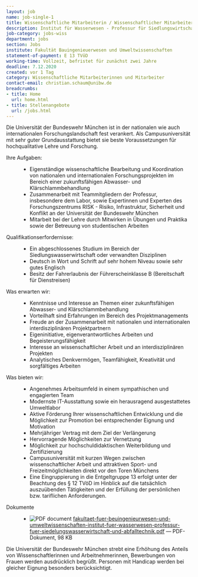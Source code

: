 ```yaml
---
layout: job
name: job-single-1
title: Wissenschaftliche Mitarbeiterin / Wissenschaftlicher Mitarbeiter (m/w/d)
description: Institut für Wasserwesen - Professur für Siedlungswirtschaft und Abfalltechnik
job-category: jobs-wiss
department: jobs
section: Jobs
institute: Fakultät Bauingenieuerwesen und Umweltwissenschaften
statement-of-payment: E 13 TVöD
working-time: Vollzeit, befristet für zunächst zwei Jahre
deadline: 7.12.2020
created: vor 1 Tag
category: Wissenschaftliche Mitarbeiterinnen und Mitarbeiter
contact-email: christian.schaum@unibw.de
breadcrumbs: 
- title: Home
  url: home.html
- title: Stellenangebote
  url: /jobs.html
---
```


<p>
Die Universität der Bundeswehr München ist in der nationalen wie auch internationalen Forschungslandschaft fest
verankert. Als Campusuniversität mit sehr guter Grundausstattung bietet sie beste Voraussetzungen für hochqualitative
Lehre und Forschung.</p>

<dl>
	<dt>Ihre Aufgaben:</dt>
	<dd>
		<ul>
			<li>Eigenständige wissenschaftliche Bearbeitung und Koordination von nationalen und internationalen Forschungsprojekten im Bereich einer zukunftsfähigen Abwasser- und Klärschlammbehandlung</li>
			<li>Zusammenarbeit mit Teammitgliedern der Professur, insbesondere dem Labor, sowie Expertinnen und Experten des Forschungszentrums RISK - Risiko, Infrastruktur, Sicherheit und Konflikt an der Universität der Bundeswehr München</li>
			<li>Mitarbeit bei der Lehre durch Mitwirken in Übungen und Praktika sowie der Betreuung von studentischen Arbeiten</li>
		</ul>
	</dd>
	<dt>Qualifikationserfordernisse:</dt>
	<dd>
		<ul>
			<li>Ein abgeschlossenes Studium im Bereich der Siedlungswasserwirtschaft oder verwandten Disziplinen</li>
			<li>Deutsch in Wort und Schrift auf sehr hohem Niveau sowie sehr gutes Englisch</li>
			<li>Besitz der Fahrerlaubnis der Führerscheinklasse B (Bereitschaft für Dienstreisen)</li>
		</ul>
	</dd>
	<dt>Was erwarten wir:</dt>
	<dd>
		<ul>
			<li>Kenntnisse und Interesse an Themen einer zukunftsfähigen Abwasser- und Klärschlammbehandlung</li>
			<li>Vorteilhaft sind Erfahrungen im Bereich des Projektmanagements</li>
			<li>Freude an der Zusammenarbeit mit nationalen und internationalen interdisziplinären Projektpartnern</li>
			<li>Eigeninitiative, eigenverantwortliches Arbeiten und Begeisterungsfähigkeit</li>
			<li>Interesse an wissenschaftlicher Arbeit und an interdisziplinären Projekten</li>
			<li>Analytisches Denkvermögen, Teamfähigkeit, Kreativität und sorgfältiges Arbeiten</li>
		</ul>
	</dd>
	<dt>Was bieten wir:</dt>
	<dd>
		<ul>
			<li>Angenehmes Arbeitsumfeld in einem sympathischen und engagierten Team</li>
			<li>Modernste IT-Ausstattung sowie ein herausragend ausgestattetes Umweltlabor</li>
			<li>Aktive Förderung Ihrer wissenschaftlichen Entwicklung und die Möglichkeit zur Promotion bei entsprechender Eignung und Motivation</li>
			<li>Mehrjähriger Vertrag mit dem Ziel der Verlängerung</li>
			<li>Hervorragende Möglichkeiten zur Vernetzung</li>
			<li>Möglichkeit zur hochschuldidaktischen Weiterbildung und Zertifizierung</li>
			<li>Campusuniversität mit kurzen Wegen zwischen wissenschaftlicher Arbeit und attraktiven Sport- und Freizeitmöglichkeiten direkt vor den Toren Münchens</li>
			<li>Eine Eingruppierung in die Entgeltgruppe 13 erfolgt unter der Beachtung des § 12 TVöD im Hinblick auf die tatsächlich auszuübenden Tätigkeiten und der Erfüllung der persönlichen bzw. tariflichen Anforderungen.</li>
		</ul>
	</dd>
	<dt>Dokumente</dt>
	<dd>
		<ul>
			<li><img src="https://staging.cms5a.syslab.com//++resource++mimetype.icons/pdf.png" alt="PDF document" title="LRT++WM+13+-FZ+SPACE_Strukturen_AF_DTEC.Bw.pdf">
	        <a href="https://www.unibw.de/stellenausschreibungen/wissenschaftliche-mitarbeiterinnen-und-mitarbeiter/fakultaet-bauwesen-und-umweltwissenschaften/fakultaet-fuer-beuingenieurwesen-und-umweltwissenschaften-institut-fuer-wasserwesen-professur-fuer-siedelungswasserwirtschaft-und-abfalltechnik/">fakultaet-fuer-beuingenieurwesen-und-umweltwissenschaften-institut-fuer-wasserwesen-professur-fuer-siedelungswasserwirtschaft-und-abfalltechnik.pdf</a>
	        <span class="discreet"> —
	            PDF-Dokument,
	            98 KB
	        </span></li>
	    </ul>
	</dd>
</dl>

<p>Die Universität der Bundeswehr München strebt eine Erhöhung des Anteils von Wissenschaftlerinnen und Arbeitnehmerinnen, Bewerbungen von Frauen werden ausdrücklich begrüßt. Personen mit Handicap werden bei gleicher Eignung besonders berücksichtigt.</p>
